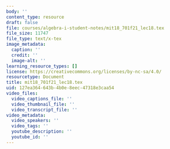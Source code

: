 ```yaml
---
body: ''
content_type: resource
draft: false
file: courses/algebra-i-student-notes/mit18_701f21_lec18.tex
file_size: 11747
file_type: text/x-tex
image_metadata:
  caption: ''
  credit: ''
  image-alt: ''
learning_resource_types: []
license: https://creativecommons.org/licenses/by-nc-sa/4.0/
resourcetype: Document
title: mit18_701f21_lec18.tex
uid: 127ea364-643b-4b0e-8eec-47318e3caa54
video_files:
  video_captions_file: ''
  video_thumbnail_file: ''
  video_transcript_file: ''
video_metadata:
  video_speakers: ''
  video_tags: ''
  youtube_description: ''
  youtube_id: ''
---
```

